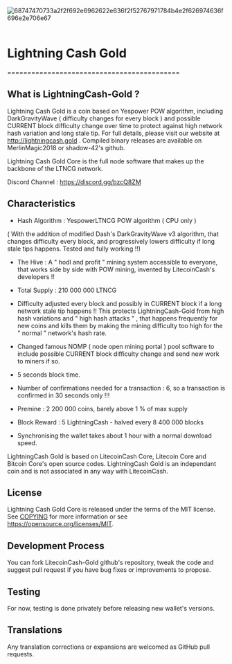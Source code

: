 <img src="https://i.ibb.co/3rvpw0v/68747470733a2f2f692e6962622e636f2f52767971784b4e2f626974636f696e2e706e67.png" alt="68747470733a2f2f692e6962622e636f2f52767971784b4e2f626974636f696e2e706e67" border="0"></a><br /><a target='_blank' href='https://imgbb.com/'></a><br />


# Lightning Cash Gold
===========================================

What is LightningCash-Gold ?
----------------------

Lightning Cash Gold is a coin based on Yespower POW algorithm, including DarkGravityWave ( difficulty changes for every block ) and possible CURRENT block difficulty change over time to protect against high network hash variation and long stale tip. For full details, please visit our website at http://lightningcash.gold . Compiled binary releases are available on MerlinMagic2018 or shadow-42's github.

Lightning Cash Gold Core is the full node software that makes up the backbone of the LTNCG network.


Discord Channel : https://discord.gg/bzcQ8ZM






Characteristics
---------------------------------------------------------------------------


- Hash Algorithm : YespowerLTNCG POW algorithm    ( CPU only )

( With the addition of modified Dash's DarkGravityWave v3 algorithm, that changes difficulty every block, and progressively lowers difficulty if long stale tips happens. Tested and fully working !!)

- The Hive : A " hodl and profit " mining system accessible to everyone, that works side by side with POW mining, invented by  LitecoinCash's developers !!

- Total Supply : 210 000 000 LTNCG

- Difficulty adjusted every block and possibly in CURRENT block if a long network stale tip happens !! This protects LightningCash-Gold from high hash variations and " high hash attacks " , that happens frequently for new coins and kills them by making the mining difficulty too high for the " normal " network's hash rate. 

- Changed famous NOMP ( node open mining portal ) pool software to include possible CURRENT block difficulty change and send new work to miners if so.

- 5 seconds block time.

- Number of confirmations needed for a transaction : 6, so a transaction is confirmed  in 30 seconds only !!! 

- Premine : 2 200 000 coins, barely above 1 % of max supply

- Block Reward : 5 LightningCash - halved every 8 400 000 blocks

- Synchronising the wallet takes about 1 hour with a normal download speed.



LightningCash Gold is based on LitecoinCash Core, Litecoin Core and Bitcoin Core's open source codes.
LightningCash Gold is an independant coin and is not associated in any way with LitecoinCash.


License
-------

Lightning Cash Gold Core is released under the terms of the MIT license. See [COPYING](COPYING) for more
information or see https://opensource.org/licenses/MIT.


Development Process
-------------------

You can fork LitecoinCash-Gold github's repository, tweak the code and suggest pull request if you have bug fixes or improvements to propose.

Testing
-------

For now, testing is done privately before releasing new wallet's versions.

Translations
------------

Any translation corrections or expansions are welcomed as GitHub pull requests.
